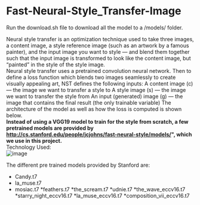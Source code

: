 # Fast-Neural-Style_Transfer-Image

Run the download.sh file to download all the model to a /models/ folder.

Neural style transfer is an optimization technique used to take three images, a content image, a style reference image (such as an artwork by a famous painter), and the input image you want to style — and blend them together such that the input image is transformed to look like the content image, but “painted” in the style of the style image.
<br>
Neural style transfer uses a pretrained convolution neural network. Then to define a loss function which blends two images seamlessly to create visually appealing art, NST defines the following inputs: A content image (c) — the image we want to transfer a style to A style image (s) — the image we want to transfer the style from An input (generated) image (g) — the image that contains the final result (the only trainable variable) The architecture of the model as well as how the loss is computed is shown below.
<br>
<b>Instead of using a VGG19 model to train for the style from scratch, a few pretrained models are provided by http://cs.stanford.edu/people/jcjohns/fast-neural-style/models/", which we use in this project.</b>
  <br>
 Technology Used:
 <br>
 ![image](https://user-images.githubusercontent.com/30387574/83508707-f0a57f80-a4e7-11ea-9792-ce1eabee5d84.png)
<br>

The different pre trained models provided by Stanford are:<br>
- Candy.t7
- la_muse.t7
- mosiac.t7
*feathers.t7
*the_scream.t7
*udnie.t7
*the_wave_eccv16.t7
*starry_night_eccv16.t7
*la_muse_eccv16.t7
*composition_vii_eccv16.t7

